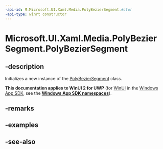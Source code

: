 ```yaml
---
-api-id: M:Microsoft.UI.Xaml.Media.PolyBezierSegment.#ctor
-api-type: winrt constructor
---
```


<!-- Method syntax
public PolyBezierSegment()
-->

# Microsoft.UI.Xaml.Media.PolyBezierSegment.PolyBezierSegment

## -description
Initializes a new instance of the [PolyBezierSegment](polybeziersegment.md) class.

**This documentation applies to WinUI 2 for UWP** (for [WinUI](/windows/apps/winui/winui3/) in the [Windows App SDK](/windows/apps/windows-app-sdk/), see the **[Windows App SDK namespaces](/windows/windows-app-sdk/api/winrt/)**).

## -remarks

## -examples

## -see-also
